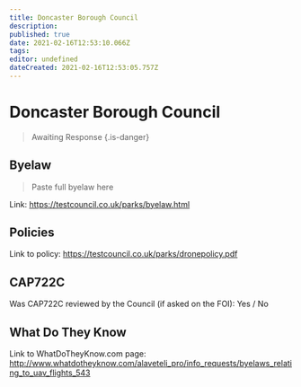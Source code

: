 ```yaml
---
title: Doncaster Borough Council
description: 
published: true
date: 2021-02-16T12:53:10.066Z
tags: 
editor: undefined
dateCreated: 2021-02-16T12:53:05.757Z
---
```


# Doncaster Borough Council
>  Awaiting Response
> {.is-danger}

## Byelaw
> Paste full byelaw here

Link:
https://testcouncil.co.uk/parks/byelaw.html

## Policies
Link to policy:
https://testcouncil.co.uk/parks/dronepolicy.pdf

## CAP722C

Was CAP722C reviewed by the Council (if asked on the FOI): Yes / No

## What Do They Know

Link to WhatDoTheyKnow.com page:
http://www.whatdotheyknow.com/alaveteli_pro/info_requests/byelaws_relating_to_uav_flights_543

